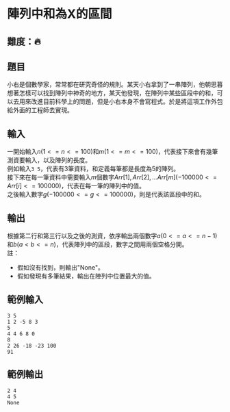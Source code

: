 # 陣列中和為X的區間

## 難度：🔥

## 題目
小右是個數學家，常常都在研究奇怪的規則。某天小右拿到了一串陣列，他朝思暮想著怎樣可以找到陣列中神奇的地方，某天他發現，在陣列中某些區段中的和，可以去用來改進目前科學上的問題，但是小右本身不會寫程式。於是將這項工作外包給外面的工程師去實現。

## 輸入
一開始輸入$n (1<=n<=100)$和$m (1<=m<=100)$，代表接下來會有幾筆測資要輸入，以及陣列的長度。  
例如輸入`3 5`，代表有3筆資料，和定義每筆都是長度為5的陣列。  
接下來在每一筆資料中需要輸入$m$個數字$Arr[1],Arr[2],...Arr[m] (-100000<=Arr[i]<=100000)$，代表在每一筆的陣列中的值。  
之後輸入數字$g (-100000<=g<=100000)$，則是代表該區段中的和。

## 輸出
根據第二行和第三行以及之後的測資，依序輸出兩個數字$a (0<=a<=n-1)$和$b (a<b<=n)$，代表陣列中的區段，數字之間用兩個空格分開。  
註：
- 假如沒有找到，則輸出"None"。  
- 假如發現有多筆結果，輸出在陣列中位置最大的值。

## 範例輸入
```
3 5
1 2 -5 8 3
5
4 4 6 8 0
8
2 26 -18 -23 100
91
```
## 範例輸出
```
2 4
4 5
None
```
